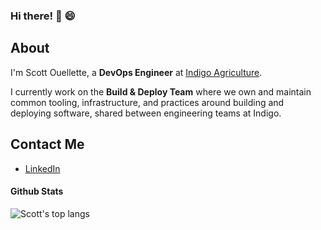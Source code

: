 ### Hi there! 👋 😄

## About

I'm Scott Ouellette, a **DevOps Engineer** at [Indigo Agriculture](https://www.indigoag.com/).

I currently work on the **Build & Deploy Team** where we own and maintain common tooling, infrastructure, and practices around building and deploying software, shared between engineering teams at Indigo.

## Contact Me

- [LinkedIn](https://www.linkedin.com/in/-scott-ouellette-)

#### Github Stats

![Scott's top langs](https://github-readme-stats.vercel.app/api/top-langs/?username=scottx611x&hide=tex,html,hcl,css,php,jupyter%20notebook&layout=compact)
